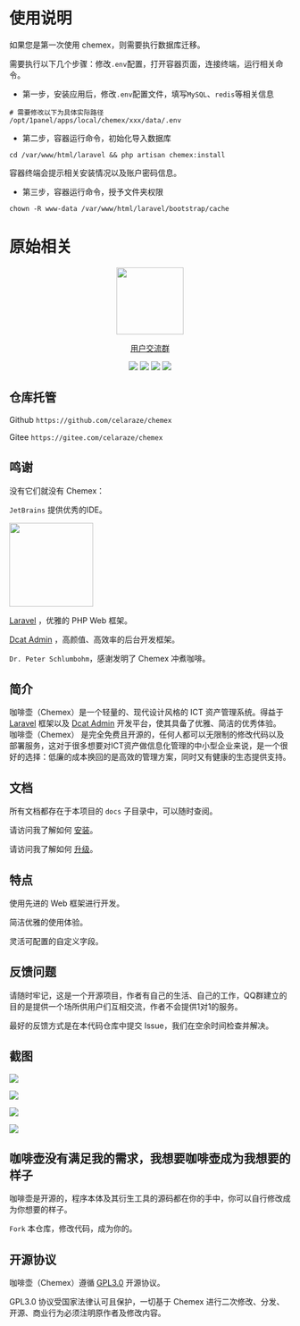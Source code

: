 # 使用说明

如果您是第一次使用 chemex，则需要执行数据库迁移。

需要执行以下几个步骤：修改`.env`配置，打开容器页面，连接终端，运行相关命令。

- 第一步，安装应用后，修改`.env`配置文件，填写`MySQL`、`redis`等相关信息
```
# 需要修改以下为具体实际路径
/opt/1panel/apps/local/chemex/xxx/data/.env
```

- 第二步，容器运行命令，初始化导入数据库
```
cd /var/www/html/laravel && php artisan chemex:install
```
容器终端会提示相关安装情况以及账户密码信息。

- 第三步，容器运行命令，授予文件夹权限
```
chown -R www-data /var/www/html/laravel/bootstrap/cache
```


# 原始相关
<p align="center">
    <img src="https://lab.celaraze.com:9999/chemex/chemex.png" width="120"/>
</p>

<p align="center">
    <a href="https://jq.qq.com/?_wv=1027&k=tnV2HCWU">用户交流群</a>
</p>

<p align="center">
    <img src="https://img.shields.io/badge/Latest Release-3.7.1-orange" />
    <img src="https://img.shields.io/badge/PHP-8+-green" />
    <img src="https://img.shields.io/badge/MySQL-5.7+-blueviolet" />
    <img src="https://img.shields.io/badge/License-GPL3.0-blue" />
</p>

## 仓库托管

Github `https://github.com/celaraze/chemex`

Gitee `https://gitee.com/celaraze/chemex`

## 鸣谢

没有它们就没有 Chemex：

`JetBrains` 提供优秀的IDE。

<a href="https://www.jetbrains.com/?from=Chemex" target="_blank">
<img src="https://lab.celaraze.com:9999/chemex/jetbrains.png" width="150"/>
</a>

[Laravel](https://laravel.com) ，优雅的 PHP Web 框架。

[Dcat Admin](https://dcatadmin.com) ，高颜值、高效率的后台开发框架。

`Dr. Peter Schlumbohm`，感谢发明了 Chemex 冲煮咖啡。

## 简介

咖啡壶（Chemex）是一个轻量的、现代设计风格的 ICT 资产管理系统。得益于 [Laravel](https://laravel.com/)
框架以及 [Dcat Admin](https://dcatadmin.com)
开发平台，使其具备了优雅、简洁的优秀体验。 咖啡壶（Chemex）
是完全免费且开源的，任何人都可以无限制的修改代码以及部署服务，这对于很多想要对ICT资产做信息化管理的中小型企业来说，是一个很好的选择：低廉的成本换回的是高效的管理方案，同时又有健康的生态提供支持。

## 文档

所有文档都存在于本项目的 `docs` 子目录中，可以随时查阅。

请访问我了解如何 [安装](https://github.com/celaraze/chemex/blob/main/docs/%E5%AE%89%E8%A3%85.md)。

请访问我了解如何 [升级](https://github.com/celaraze/chemex/blob/main/docs/%E5%8D%87%E7%BA%A7.md)。

## 特点

使用先进的 Web 框架进行开发。

简洁优雅的使用体验。

灵活可配置的自定义字段。

## 反馈问题

请随时牢记，这是一个开源项目，作者有自己的生活、自己的工作，QQ群建立的目的是提供一个场所供用户们互相交流，作者不会提供1对1的服务。

最好的反馈方式是在本代码仓库中提交 Issue，我们在空余时间检查并解决。

## 截图

![](https://lab.celaraze.com:9999/chemex/1.png)

![](https://lab.celaraze.com:9999/chemex/2.png)

![](https://lab.celaraze.com:9999/chemex/3.png)

![](https://lab.celaraze.com:9999/chemex/4.png)

## 咖啡壶没有满足我的需求，我想要咖啡壶成为我想要的样子

咖啡壶是开源的，程序本体及其衍生工具的源码都在你的手中，你可以自行修改成为你想要的样子。

`Fork` 本仓库，修改代码，成为你的。

## 开源协议

咖啡壶（Chemex）遵循 [GPL3.0](https://www.gnu.org/licenses/gpl-3.0.html) 开源协议。

GPL3.0 协议受国家法律认可且保护，一切基于 Chemex 进行二次修改、分发、开源、商业行为必须注明原作者及修改内容。
